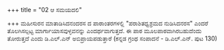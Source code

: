 +++
title = "02 ಆ ಸಮಯದಲಿ"

+++
ಮಹೀಸುರನ ಮಾತಾಡಿಸಿದನಂದರಸ ದ ಪಾಠಾಂತರಗಳಲ್ಲಿ "ಪರಾಶಿತಧ್ವಶ್ರಮದ ನುಡಿಸಿದನರಸ" ಎಂದರೆ ತೊಲಗಿಸಲ್ಪಟ್ಟ ಮಾರ್ಗಾಯಾಸವುಳ್ಳವನನ್ನು ಎಂದರ್ಥವಾಗುತ್ತದೆ. ಈ ಪಾಠ ಮೂಲಪಾಠವಾಗಿರಬಹುದೆಂದು ತೋರುತ್ತದೆ ಎಂದು ಡಿ.ಎಲ್.ಎನ್ ಅಬಿಪ್ರಾಯಪಡುತ್ತಾರೆ (ಕನ್ನಡ ಗ್ರಂಥ ಸಂಪಾದನೆ - ಡಿ.ಎಲ್.ಎನ್. ಪುಟ 130)